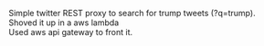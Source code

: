 Simple twitter REST proxy to search for trump tweets (?q=trump).  
Shoved it up in a aws lambda  
Used aws api gateway to front it. 